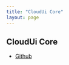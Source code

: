 ```yaml
---
title: "CloudUi Core"
layout: page
---
```


## CloudUi Core



* [Github](https://github.com/moewes/cloud-ui-core) 

